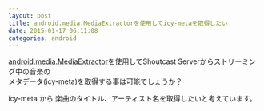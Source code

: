 ```yaml
---
layout: post
title: android.media.MediaExtractorを使用してicy-metaを取得したい
date: 2015-01-17 06:11:08
categories: android
---
```

<!-- {% raw %} -->
<p><a href="http://developer.android.com/reference/android/media/MediaExtractor.html" rel="nofollow">android.media.MediaExtractor</a>を使用してShoutcast Serverからストリーミング中の音楽の<br>
メタデータ(icy-meta)を取得する事は可能でしょうか？</p>

<p>icy-meta から 楽曲のタイトル、アーティスト名を取得したいと考えています。</p>
<!-- {% endraw %} -->
